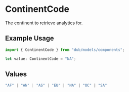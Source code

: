 # ContinentCode

The continent to retrieve analytics for.

## Example Usage

```typescript
import { ContinentCode } from "dub/models/components";

let value: ContinentCode = "NA";
```

## Values

```typescript
"AF" | "AN" | "AS" | "EU" | "NA" | "OC" | "SA"
```